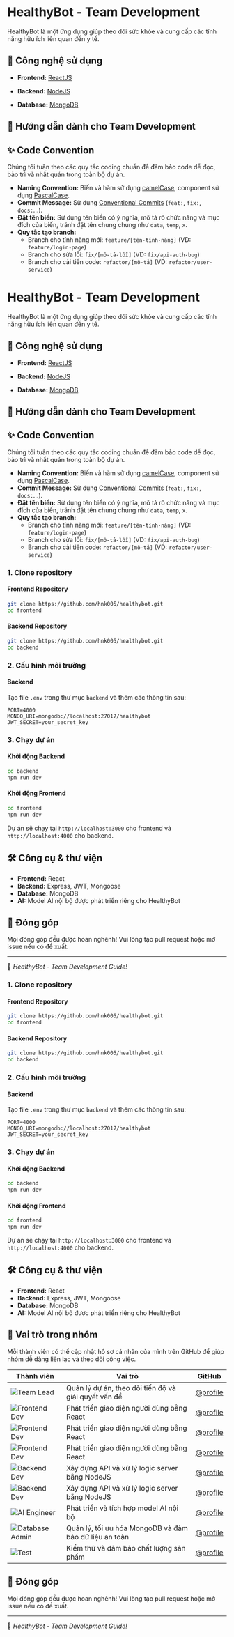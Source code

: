 # HealthyBot - Team Development

HealthyBot là một ứng dụng giúp theo dõi sức khỏe và cung cấp các tính năng hữu ích liên quan đến y tế.

## 🚀 Công nghệ sử dụng

- **Frontend:** [ReactJS](https://react.dev/)

- **Backend:** [NodeJS](https://nodejs.org/)

- **Database:** [MongoDB](https://www.mongodb.com/)

## 📌 Hướng dẫn dành cho Team Development

## ✨ Code Convention

Chúng tôi tuân theo các quy tắc coding chuẩn để đảm bảo code dễ đọc, bảo trì và nhất quán trong toàn bộ dự án.

- **Naming Convention:** Biến và hàm sử dụng [camelCase](https://en.wikipedia.org/wiki/Camel_case), component sử dụng [PascalCase](https://en.wikipedia.org/wiki/Pascal_case).
- **Commit Message:** Sử dụng [Conventional Commits](https://www.conventionalcommits.org/) (`feat:`, `fix:`, `docs:`...).
- **Đặt tên biến:** Sử dụng tên biến có ý nghĩa, mô tả rõ chức năng và mục đích của biến, tránh đặt tên chung chung như `data`, `temp`, `x`.
- **Quy tắc tạo branch:**
  - Branch cho tính năng mới: `feature/[tên-tính-năng]` (VD: `feature/login-page`)
  - Branch cho sửa lỗi: `fix/[mô-tả-lỗi]` (VD: `fix/api-auth-bug`)
  - Branch cho cải tiến code: `refactor/[mô-tả]` (VD: `refactor/user-service`)

# HealthyBot - Team Development

HealthyBot là một ứng dụng giúp theo dõi sức khỏe và cung cấp các tính năng hữu ích liên quan đến y tế.

## 🚀 Công nghệ sử dụng

- **Frontend:** [ReactJS](https://react.dev/)

- **Backend:** [NodeJS](https://nodejs.org/)

- **Database:** [MongoDB](https://www.mongodb.com/)

## 📌 Hướng dẫn dành cho Team Development

## ✨ Code Convention

Chúng tôi tuân theo các quy tắc coding chuẩn để đảm bảo code dễ đọc, bảo trì và nhất quán trong toàn bộ dự án.

- **Naming Convention:** Biến và hàm sử dụng [camelCase](https://en.wikipedia.org/wiki/Camel_case), component sử dụng [PascalCase](https://en.wikipedia.org/wiki/Pascal_case).
- **Commit Message:** Sử dụng [Conventional Commits](https://www.conventionalcommits.org/) (`feat:`, `fix:`, `docs:`...).
- **Đặt tên biến:** Sử dụng tên biến có ý nghĩa, mô tả rõ chức năng và mục đích của biến, tránh đặt tên chung chung như `data`, `temp`, `x`.
- **Quy tắc tạo branch:**
  - Branch cho tính năng mới: `feature/[tên-tính-năng]` (VD: `feature/login-page`)
  - Branch cho sửa lỗi: `fix/[mô-tả-lỗi]` (VD: `fix/api-auth-bug`)
  - Branch cho cải tiến code: `refactor/[mô-tả]` (VD: `refactor/user-service`)


### 1. Clone repository

#### **Frontend Repository**

```sh
git clone https://github.com/hnk005/healthybot.git
cd frontend
```

#### **Backend Repository**

```sh
git clone https://github.com/hnk005/healthybot.git
cd backend
```

### 2. Cấu hình môi trường

#### **Backend**

Tạo file `.env` trong thư mục `backend` và thêm các thông tin sau:

```
PORT=4000
MONGO_URI=mongodb://localhost:27017/healthybot
JWT_SECRET=your_secret_key
```

### 3. Chạy dự án

#### **Khởi động Backend**

```sh
cd backend
npm run dev
```

#### **Khởi động Frontend**

```sh
cd frontend
npm run dev
```

Dự án sẽ chạy tại `http://localhost:3000` cho frontend và `http://localhost:4000` cho backend.

## 🛠 Công cụ & thư viện

- **Frontend:** React
- **Backend:** Express, JWT, Mongoose
- **Database:** MongoDB
- **AI:** Model AI nội bộ được phát triển riêng cho HealthyBot

## 📝 Đóng góp

Mọi đóng góp đều được hoan nghênh! Vui lòng tạo pull request hoặc mở issue nếu có đề xuất.

---

🎯 *HealthyBot - Team Development Guide!*



### 1. Clone repository

#### **Frontend Repository**

```sh
git clone https://github.com/hnk005/healthybot.git
cd frontend
```

#### **Backend Repository**

```sh
git clone https://github.com/hnk005/healthybot.git
cd backend
```

### 2. Cấu hình môi trường

#### **Backend**

Tạo file `.env` trong thư mục `backend` và thêm các thông tin sau:

```
PORT=4000
MONGO_URI=mongodb://localhost:27017/healthybot
JWT_SECRET=your_secret_key
```

### 3. Chạy dự án

#### **Khởi động Backend**

```sh
cd backend
npm run dev
```

#### **Khởi động Frontend**

```sh
cd frontend
npm run dev
```

Dự án sẽ chạy tại `http://localhost:3000` cho frontend và `http://localhost:4000` cho backend.

## 🛠 Công cụ & thư viện

- **Frontend:** React
- **Backend:** Express, JWT, Mongoose
- **Database:** MongoDB
- **AI:** Model AI nội bộ được phát triển riêng cho HealthyBot

## 👥 Vai trò trong nhóm

Mỗi thành viên có thể cập nhật hồ sơ cá nhân của mình trên GitHub để giúp nhóm dễ dàng liên lạc và theo dõi công việc.

| Thành viên        | Vai trò               | GitHub |
|------------------|----------------------|--------|
| ![Team Lead](https://github.com/hnk005.png?size=100) | Quản lý dự án, theo dõi tiến độ và giải quyết vấn đề | [@profile](https://github.com/hnk005) |
| ![Frontend Dev](https://github.com/TheL1234.png?size=100) | Phát triển giao diện người dùng bằng React | [@profile](https://github.com/TheL1234) |
| ![Frontend Dev](https://github.com/TheTai132.png?size=100) | Phát triển giao diện người dùng bằng React | [@profile](https://github.com/TheTai132) |
| ![Frontend Dev](https://github.com/ntnghiazz.png?size=100) | Phát triển giao diện người dùng bằng React | [@profile](https://github.com/ntnghiazz) |
| ![Backend Dev](https://github.com/hnk005.png?size=100) | Xây dựng API và xử lý logic server bằng NodeJS | [@profile](https://github.com/hnk005) |
| ![Backend Dev](https://github.com/backend-dev-profile.png?size=100) | Xây dựng API và xử lý logic server bằng NodeJS | [@profile](https://github.com/user) |
| ![AI Engineer](https://github.com/hnk005.png?size=100) |  Phát triển và tích hợp model AI nội bộ | [@profile](https://github.com/ai-engineer-profile) |
| ![Database Admin](https://github.com/hnk005.png?size=100) | Quản lý, tối ưu hóa MongoDB và đảm bảo dữ liệu an toàn | [@profile](https://github.com/hnk005) |
| ![Test](https://github.com/hphuc116275.png?size=100) | Kiểm thử và đảm bảo chất lượng sản phẩm | [@profile](https://github.com/hphuc116275) |
## 📝 Đóng góp

Mọi đóng góp đều được hoan nghênh! Vui lòng tạo pull request hoặc mở issue nếu có đề xuất.

---


🎯 *HealthyBot - Team Development Guide!*
